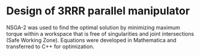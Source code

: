 # Design of 3RRR parallel manipulator


NSGA-2 was used to find the optimal solution by minimizing maximum torque within a workspace that is free of singularities and joint intersections (Safe Working Zone). Equations were developed in Mathematica and transferred to C++ for optimization.
